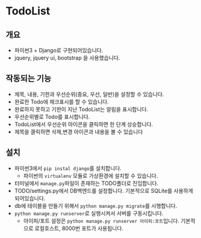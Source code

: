 # TodoList

## 개요
* 파이썬3 +  Django로 구현되어있습니다.
* jquery, jquery ui, bootstrap 을 사용했습니다.

## 작동되는 기능
* 제목, 내용, 기한과 우선순위(중요, 우선, 일반)을 설정할 수 있습니다.
* 완료한 Todo에 체크표시를 할 수 있습니다.
* 완료하지 못하고 기한이 지난 TodoList는 알림을 표시합니다.
* 우선순위별로 Todo를 표시합니다.
* TodoList에서 우선순위 아이콘을 클릭하면 한 단계 상승합니다.
* 제목을 클릭하면 삭제,변경 아이콘과 내용을 볼 수 있습니다

## 설치
* 파이썬3에서 `pip instal django`를 설치합니다.
    * 파이썬의 `virtualenv` 모듈로 가상환경에 설치할 수 있습니다.
* 터미널에서 `manage.py`파일이 존재하는 TODO폴더로 진입합니다.
* TODO/settings.py에서 DB백엔드를 설정합니다. 기본적으로 SQLite를 사용하게 되어있습니다.
* db에 테이블을 만들기 위해서 `python manage.py migrate`를 시행합니다.
* `python manage.py runserver`로 실행시켜서 서버를 구동시킵니다.
    * 아이피/포트 설정은 `python manage.py runserver 아이피:포트`입니다. 기본적으로 로컬호스트, 8000번 포트가 사용됩니다.
